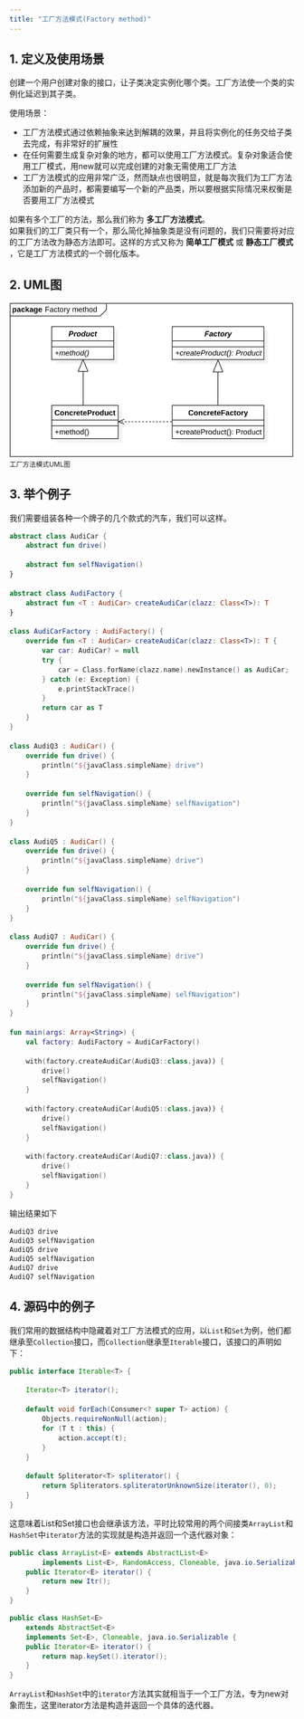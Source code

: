 ```yaml
---
title: "工厂方法模式(Factory method)"
---
```


## 1. 定义及使用场景

创建一个用户创建对象的接口，让子类决定实例化哪个类。工厂方法使一个类的实例化延迟到其子类。

使用场景：

- 工厂方法模式通过依赖抽象来达到解耦的效果，并且将实例化的任务交给子类去完成，有非常好的扩展性
- 在任何需要生成复杂对象的地方，都可以使用工厂方法模式。复杂对象适合使用工厂模式，用new就可以完成创建的对象无需使用工厂方法
- 工厂方法模式的应用非常广泛，然而缺点也很明显，就是每次我们为工厂方法添加新的产品时，都需要编写一个新的产品类，所以要根据实际情况来权衡是否要用工厂方法模式

如果有多个工厂的方法，那么我们称为 **多工厂方法模式**。  
如果我们的工厂类只有一个，那么简化掉抽象类是没有问题的，我们只需要将对应的工厂方法改为静态方法即可。这样的方式又称为 **简单工厂模式** 或 **静态工厂模式** ，它是工厂方法模式的一个弱化版本。

## 2. UML图

![工厂方法模式UML图](/assets/images/design-pattern/factory-method.png)  
<small>工厂方法模式UML图</small>

## 3. 举个例子
我们需要组装各种一个牌子的几个款式的汽车，我们可以这样。

```kotlin
abstract class AudiCar {
    abstract fun drive()

    abstract fun selfNavigation()
}

abstract class AudiFactory {
    abstract fun <T : AudiCar> createAudiCar(clazz: Class<T>): T
}

class AudiCarFactory : AudiFactory() {
    override fun <T : AudiCar> createAudiCar(clazz: Class<T>): T {
        var car: AudiCar? = null
        try {
            car = Class.forName(clazz.name).newInstance() as AudiCar;
        } catch (e: Exception) {
            e.printStackTrace()
        }
        return car as T
    }
}

class AudiQ3 : AudiCar() {
    override fun drive() {
        println("${javaClass.simpleName} drive")
    }

    override fun selfNavigation() {
        println("${javaClass.simpleName} selfNavigation")
    }
}

class AudiQ5 : AudiCar() {
    override fun drive() {
        println("${javaClass.simpleName} drive")
    }

    override fun selfNavigation() {
        println("${javaClass.simpleName} selfNavigation")
    }
}

class AudiQ7 : AudiCar() {
    override fun drive() {
        println("${javaClass.simpleName} drive")
    }

    override fun selfNavigation() {
        println("${javaClass.simpleName} selfNavigation")
    }
}

fun main(args: Array<String>) {
    val factory: AudiFactory = AudiCarFactory()

    with(factory.createAudiCar(AudiQ3::class.java)) {
        drive()
        selfNavigation()
    }

    with(factory.createAudiCar(AudiQ5::class.java)) {
        drive()
        selfNavigation()
    }

    with(factory.createAudiCar(AudiQ7::class.java)) {
        drive()
        selfNavigation()
    }
}
```

输出结果如下
```text
AudiQ3 drive
AudiQ3 selfNavigation
AudiQ5 drive
AudiQ5 selfNavigation
AudiQ7 drive
AudiQ7 selfNavigation
```

## 4. 源码中的例子

我们常用的数据结构中隐藏着对工厂方法模式的应用，以`List`和`Set`为例，他们都继承至`Collection`接口，而`Collection`继承至`Iterable`接口，该接口的声明如下：

```java
public interface Iterable<T> {
    
    Iterator<T> iterator();

    default void forEach(Consumer<? super T> action) {
        Objects.requireNonNull(action);
        for (T t : this) {
            action.accept(t);
        }
    }

    default Spliterator<T> spliterator() {
        return Spliterators.spliteratorUnknownSize(iterator(), 0);
    }
}
```

这意味着List和Set接口也会继承该方法，平时比较常用的两个间接类`ArrayList`和`HashSet`中`iterator`方法的实现就是构造并返回一个迭代器对象：

```java
public class ArrayList<E> extends AbstractList<E>
        implements List<E>, RandomAccess, Cloneable, java.io.Serializable
    public Iterator<E> iterator() {
        return new Itr();
    }
}
```

```java
public class HashSet<E>
    extends AbstractSet<E>
    implements Set<E>, Cloneable, java.io.Serializable {
    public Iterator<E> iterator() {
        return map.keySet().iterator();
    }
}
```

`ArrayList`和`HashSet`中的`iterator`方法其实就相当于一个工厂方法，专为new对象而生，这里iterator方法是构造并返回一个具体的迭代器。